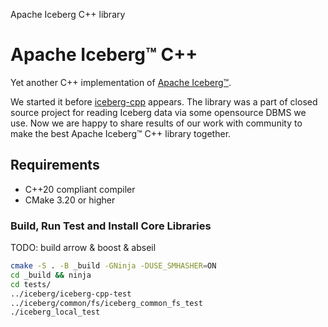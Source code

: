 Apache Iceberg C++ library

# Apache Iceberg™ C++

Yet another C++ implementation of [Apache Iceberg™](https://iceberg.apache.org/).

We started it before [iceberg-cpp](https://github.com/apache/iceberg-cpp) appears. The library was a part of
closed source project for reading Iceberg data via some opensource DBMS we use.
Now we are happy to share results of our work with community to make the best Apache Iceberg™ C++ library together.

## Requirements

- C++20 compliant compiler
- CMake 3.20 or higher

### Build, Run Test and Install Core Libraries

TODO: build arrow & boost & abseil

```bash
cmake -S . -B _build -GNinja -DUSE_SMHASHER=ON
cd _build && ninja
cd tests/
../iceberg/iceberg-cpp-test
../iceberg/common/fs/iceberg_common_fs_test
./iceberg_local_test
```
